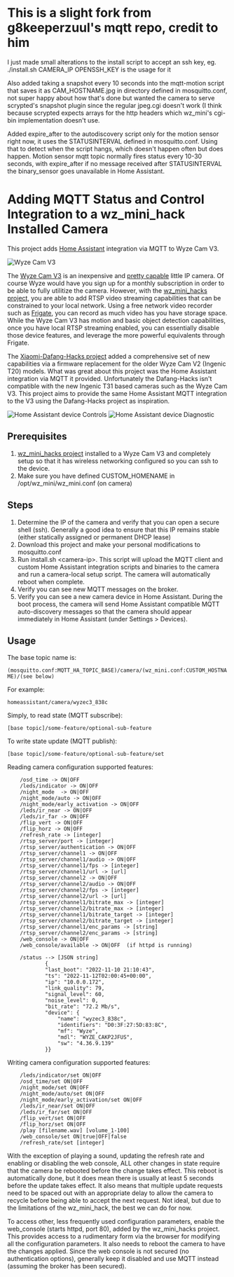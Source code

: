 # This is a slight fork from g8keeperzuul's mqtt repo, credit to him
I just made small alterations to the install script to accept an ssh key, eg. ./install.sh CAMERA_IP OPENSSH_KEY is the usage for it

Also added taking a snapshot every 10 seconds into the mqtt-motion script that saves it as CAM_HOSTNAME.jpg in directory defined in mosquitto.conf, not super happy about how that's done but wanted the camera to serve scrypted's snapshot plugin since the regular jpeg.cgi doesn't work (I think because scrypted expects arrays for the http headers which wz_mini's cgi-bin implementation doesn't use.

Added expire_after to the autodiscovery script only for the motion sensor right now, it uses the STATUSINTERVAL defined in mosquitto.conf.  Using that to detect when the script hangs, which doesn't happen often but does happen. Motion sensor mqtt topic normally fires status every 10-30 seconds, with expire_after if no message received after STATUSINTERVAL the binary_sensor goes unavailable in Home Assistant.

# Adding MQTT Status and Control Integration to a wz_mini_hack Installed Camera

This project adds [Home Assistant](https://home-assistant.io) integration via MQTT to Wyze Cam V3.

![Wyze Cam V3](wyze_cam_v3.jpg)

The [Wyze Cam V3](https://www.wyze.com/products/wyze-cam?related_selling_plan=41618559008930) is an inexpensive and [pretty capable](https://fccid.io/2AUIUWYZEC3) little IP camera. Of course Wyze would have you sign up for a monthly subscription in order to be able to fully utilitize the camera. However, with the [wz_mini_hacks project](https://github.com/gtxaspec/wz_mini_hacks), you are able to add RTSP video streaming capabilities that can be constrained to your local network. Using a free network video recorder such as [Frigate](https://frigate.video/), you can record as much video has you have storage space. While the Wyze Cam V3 has motion and basic object detection capabilities, once you have local RTSP streaming enabled, you can essentially disable those device features, and leverage the more powerful equivalents through Frigate. 

The [Xiaomi-Dafang-Hacks project](https://github.com/EliasKotlyar/Xiaomi-Dafang-Hacks) added a comprehensive set of new capabilities via a firmware replacement for the older Wyze Cam V2 (Ingenic T20) models. What was great about this project was the Home Assistant integration via MQTT it provided. Unfortunately the Dafang-Hacks isn't compatible with the new Ingenic T31 based cameras such as the Wyze Cam V3. This project aims to provide the same Home Assistant MQTT integration to the V3 using the Dafang-Hacks project as inspiration. 

![Home Assistant device Controls](mqtt-controls.png)
![Home Assistant device Diagnostic](mqtt-diagnostic.png)

## Prerequisites
1. [wz_mini_hacks project](https://github.com/gtxaspec/wz_mini_hacks) installed to a Wyze Cam V3 and completely setup so that it has wireless networking configured so you can ssh to the device.
2. Make sure you have defined CUSTOM_HOMENAME in /opt/wz_mini/wz_mini.conf (on camera)

## Steps
1. Determine the IP of the camera and verify that you can open a secure shell (ssh). Generally a good idea to ensure that this IP remains stable (either statically assigned or permanent DHCP lease)
2. Download this project and make your personal modifications to mosquitto.conf
3. Run install.sh \<camera-ip\>. This script will upload the MQTT client and custom Home Assistant integration scripts and binaries to the camera and run a camera-local setup script. The camera will automatically reboot when complete.
4. Verify you can see new MQTT messages on the broker. 
5. Verify you can see a new camera device in Home Assistant. During the boot process, the camera will send Home Assistant compatible MQTT auto-discovery messages so that the camera should appear immediately in Home Assistant (under Settings \> Devices). 

## Usage
The base topic name is: 

`(mosquitto.conf:MQTT_HA_TOPIC_BASE)/camera/(wz_mini.conf:CUSTOM_HOSTNAME)/(see below)`

For example: 

`homeassistant/camera/wyzec3_838c`

Simply, to read state (MQTT subscribe): 	

`[base topic]/some-feature/optional-sub-feature`

To write state update (MQTT publish):	    

`[base topic]/some-feature/optional-sub-feature/set`

Reading camera configuration supported features:
```
    /osd_time -> ON|OFF
    /leds/indicator -> ON|OFF
    /night_mode  -> ON|OFF
    /night_mode/auto -> ON|OFF
    /night_mode/early_activation -> ON|OFF
    /leds/ir_near -> ON|OFF
    /leds/ir_far -> ON|OFF
    /flip_vert -> ON|OFF
    /flip_horz -> ON|OFF
    /refresh_rate -> [integer]
    /rtsp_server/port -> [integer]
    /rtsp_server/authentication -> ON|OFF
    /rtsp_server/channel1 -> ON|OFF
    /rtsp_server/channel1/audio -> ON|OFF
    /rtsp_server/channel1/fps -> [integer]
    /rtsp_server/channel1/url -> [url]
    /rtsp_server/channel2 -> ON|OFF
    /rtsp_server/channel2/audio -> ON|OFF
    /rtsp_server/channel2/fps -> [integer]
    /rtsp_server/channel2/url -> [url]
    /rtsp_server/channel1/bitrate_max -> [integer]
    /rtsp_server/channel2/bitrate_max -> [integer]
    /rtsp_server/channel1/bitrate_target -> [integer]
    /rtsp_server/channel2/bitrate_target -> [integer]
    /rtsp_server/channel1/enc_params -> [string]
    /rtsp_server/channel2/enc_params -> [string]
    /web_console -> ON|OFF
    /web_console/available -> ON|OFF  (if httpd is running)

    /status --> [JSON string]
            {
            "last_boot": "2022-11-10 21:10:43",
            "ts": "2022-11-12T02:00:45+00:00",
            "ip": "10.0.0.172",
            "link_quality": 79,
            "signal_level": 60,
            "noise_level": 0,
            "bit_rate": "72.2 Mb/s",
            "device": {
                "name": "wyzec3_838c",
                "identifiers": "D0:3F:27:5D:83:8C",
                "mf": "Wyze",
                "mdl": "WYZE_CAKP2JFUS",
                "sw": "4.36.9.139"
            }}
```
Writing camera configuration supported features:
```
    /leds/indicator/set ON|OFF
    /osd_time/set ON|OFF
    /night_mode/set ON|OFF
    /night_mode/auto/set ON|OFF
    /night_mode/early_activation/set ON|OFF
    /leds/ir_near/set ON|OFF
    /leds/ir_far/set ON|OFF
    /flip_vert/set ON|OFF
    /flip_horz/set ON|OFF
    /play [filename.wav] [volume_1-100]
    /web_console/set ON|true|OFF|false
    /refresh_rate/set [integer]
```
With the exception of playing a sound, updating the refresh rate and enabling or disabling the web console, ALL other changes in state require that the camera be rebooted before the change takes effect. This reboot is automatically done, but it does mean there is usually at least 5 seconds before the update takes effect. It also means that multiple update requests need to be spaced out with an appropriate delay to allow the camera to recycle before being able to accept the next request. Not ideal, but due to the limitations of the wz_mini_hack, the best we can do for now. 

To access other, less frequently used configuration parameters, enable the web_console (starts httpd, port 80), added by the wz_mini_hacks project. This provides access to a rudimentary form via the browser for modifying all the configuration parameters. It also needs to reboot the camera to have the changes applied. Since the web console is not secured (no authentication options), generally keep it disabled and use MQTT instead (assuming the broker has been secured).
